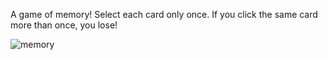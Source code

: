 A game of memory! Select each card only once. If you click the same card more than once, you lose!

![memory](https://user-images.githubusercontent.com/35352111/111011463-1dcc6b80-835f-11eb-85ae-f63abf9a9e0a.png)
